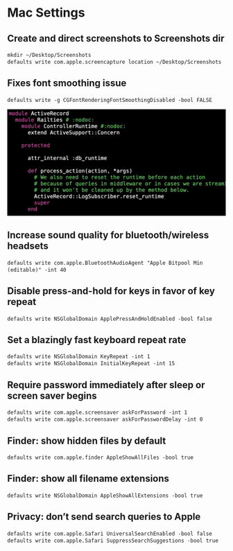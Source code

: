 # Mac Settings

## Create and direct screenshots to Screenshots dir
```
mkdir ~/Desktop/Screenshots
defaults write com.apple.screencapture location ~/Desktop/Screenshots
```

## Fixes font smoothing issue
```
defaults write -g CGFontRenderingFontSmoothingDisabled -bool FALSE
```
![font smoothing gif](/img/font_smoothing.gif)

## Increase sound quality for bluetooth/wireless headsets
```
defaults write com.apple.BluetoothAudioAgent "Apple Bitpool Min (editable)" -int 40
```

## Disable press-and-hold for keys in favor of key repeat
```
defaults write NSGlobalDomain ApplePressAndHoldEnabled -bool false
```

## Set a blazingly fast keyboard repeat rate
```
defaults write NSGlobalDomain KeyRepeat -int 1
defaults write NSGlobalDomain InitialKeyRepeat -int 15
```

## Require password immediately after sleep or screen saver begins
```
defaults write com.apple.screensaver askForPassword -int 1
defaults write com.apple.screensaver askForPasswordDelay -int 0
```

## Finder: show hidden files by default
```
defaults write com.apple.finder AppleShowAllFiles -bool true
```

## Finder: show all filename extensions
```
defaults write NSGlobalDomain AppleShowAllExtensions -bool true
```

## Privacy: don’t send search queries to Apple
```
defaults write com.apple.Safari UniversalSearchEnabled -bool false
defaults write com.apple.Safari SuppressSearchSuggestions -bool true
```